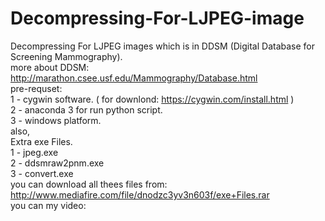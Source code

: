 # Decompressing-For-LJPEG-image<br />
Decompressing For LJPEG images which is in DDSM (Digital Database for Screening Mammography).<br />
more about DDSM: http://marathon.csee.usf.edu/Mammography/Database.html
<br />
pre-requset: <br />
1 - cygwin software. ( for downlond: https://cygwin.com/install.html ) <br />
2 - anaconda 3 for run python script.<br />
3 - windows platform.<br />
also,<br />
Extra exe Files.<br />
1 - jpeg.exe<br />
2 - ddsmraw2pnm.exe<br />
3 - convert.exe<br />
you can download all thees files from: http://www.mediafire.com/file/dnodzc3yv3n603f/exe+Files.rar
<br />
you can my video:<br />
